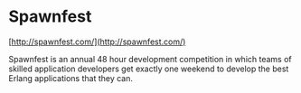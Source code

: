 <!--
id: 4574045791
link: http://tumblr.atmos.org/post/4574045791/spawnfest
slug: spawnfest
date: Tue Apr 12 2011 22:44:10 GMT-0700 (PDT)
publish: 2011-04-012
tags: 
title: Spawnfest
-->


Spawnfest
=========

[http://spawnfest.com/](http://spawnfest.com/)

Spawnfest is an annual 48 hour development competition in which teams of
skilled application developers get exactly one weekend to develop the
best Erlang applications that they can.

